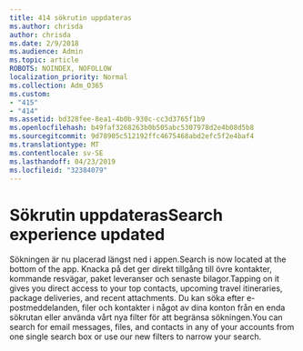 ```yaml
---
title: 414 sökrutin uppdateras
ms.author: chrisda
author: chrisda
ms.date: 2/9/2018
ms.audience: Admin
ms.topic: article
ROBOTS: NOINDEX, NOFOLLOW
localization_priority: Normal
ms.collection: Adm_O365
ms.custom:
- "415"
- "414"
ms.assetid: bd328fee-8ea1-4b0b-930c-cc3d3765f1b9
ms.openlocfilehash: b49faf3268263b0b505abc5307978d2e4b08d5b8
ms.sourcegitcommit: 9d78905c512192ffc4675468abd2efc5f2e4baf4
ms.translationtype: MT
ms.contentlocale: sv-SE
ms.lasthandoff: 04/23/2019
ms.locfileid: "32384079"
---
```

# <a name="search-experience-updated"></a><span data-ttu-id="f8e87-102">Sökrutin uppdateras</span><span class="sxs-lookup"><span data-stu-id="f8e87-102">Search experience updated</span></span>

<span data-ttu-id="f8e87-103">Sökningen är nu placerad längst ned i appen.</span><span class="sxs-lookup"><span data-stu-id="f8e87-103">Search is now located at the bottom of the app.</span></span> <span data-ttu-id="f8e87-104">Knacka på det ger direkt tillgång till övre kontakter, kommande resvägar, paket leveranser och senaste bilagor.</span><span class="sxs-lookup"><span data-stu-id="f8e87-104">Tapping on it gives you direct access to your top contacts, upcoming travel itineraries, package deliveries, and recent attachments.</span></span> <span data-ttu-id="f8e87-105">Du kan söka efter e-postmeddelanden, filer och kontakter i något av dina konton från en enda sökrutan eller använda vårt nya filter för att begränsa sökningen.</span><span class="sxs-lookup"><span data-stu-id="f8e87-105">You can search for email messages, files, and contacts in any of your accounts from one single search box or use our new filters to narrow your search.</span></span>
